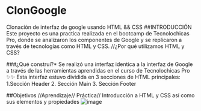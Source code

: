 # ClonGoogle
Clonación de interfaz de google usando HTML &amp;&amp; CSS
##INTRODUCCIÓN 
Este proyecto es una practica realizada en el bootcamp de Tecnolochicas Pro, donde se analizaron los componentes de Google y se replicaron a través de tecnologías como HTML y CSS. 
//¿Por qué utilizamos HTML y CSS? 

###¿Qué construí?*
Se realizó una interfaz identica a la interfaz de Google a través de las herramientas aprendidas en el curso de Tecnolochicas Pro ✨✨
Esta interfaz estuvo dividida en 3 secciones de HTML principales:
1.Sección Header
2. Sección Main
3. Sección Footer

##Objetivos 
//Aprendizaje// Práctica// Introducción a HTML y CSS así como sus elementos y propiedades 
![image](https://github.com/geraldine022/ClonGoogle/assets/79392334/32e40a9d-3f81-4445-b758-c74913652cec)
